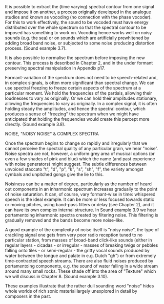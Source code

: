 <page id=37>
It is possible to extract the (time varying) spectral contour from one signal and impose it on another, a process originally developed in the analogue studios and known as vocoding (no connection with the phase vocoder). For this to work effectively, the sound to be vocoded must have energy distributed over the whole spectrum so that the spectral contour to be imposed has something to work on.  Vocoding hence works well on noisy sounds (e.g. the sea) or on sounds which are artificially prewhitened by adding broad band noise, or subjected to some noise producing distortion process.  (Sound example 3.7).

It is also possible to normalise the spectrum before imposing the new contour. This process is described in Chapter 2, and in the under formant preserving spectral manipulation in Appendix p17.

Formant-variation of the spectrum does not need to be speech-related and, in complex signals, is often more significant than spectral change. We can use spectral freezing to freeze certain aspects of the spectrum at a particular moment. We hold the frequencies of the partials, allowing their loudnesses to vary as originally. Or we can hold their amplitudes stationary, allowing the frequencies to vary as originally. In a complex signal, it is often holding steady the amplitudes, and hence the spectral contour, which produces a sense of "freezing" the spectrum when we might have anticipated that holding the frequencies would create this percept more directly. (Sound example 3.8).

NOISE, "NOISY NOISE" & COMPLEX SPECTRA

Once the spectrum begins to change so rapidly and irregularly that we cannot perceive the spectral quality of any particular grain, we hear "noise". Noise spectra are not, however, a uniform grey area of musical options (or even a few shades of pink and blue) which the name (and past experience with noise generators) might suggest. The subtle differences between unvoiced staccato "t", "d", "p", "k", "s", "sh", "f", the variety amongst cymbals and unpitched gongs give the lie to this.

Noisiness can be a matter of degree, particularly as the number of heard out components in an inharmonic spectrum increases gradually to the point of noise saturation. It can, of course, vary formant-wise in time: whispered speech is the ideal example. It can be more or less focused towards static or moving pitches, using band-pass filters or delay (see Chapter 2), and it can have its own complex internal structure. In Sound example 3.9 we hear portamentoing inharmonic spectra created by filtering noise. This filtering is gradually removed and the bands become more noise-like.

A good example of the complexity of noise itself is "noisy noise", the type of crackling signal one gets from very poor radio reception tuned to no particular station, from masses of broad-band click-like sounds (either in regular layers - cicadas - or irregular - masses of breaking twigs or pebbles falling onto tiles - or semi-regular - the gritty vocal sounds produced by water between the tongue and palate in e.g. Dutch "gh") or from extremely time-contracted speech streams. There are also fluid noises produced by portamentoing components, e.g. the sound of water falling in a wide stream around many small rocks. These shade off into the area of "Texture" which we will discuss in Chapter 8.  (Sound example 3.10).

These examples illustrate that the rather dull sounding word "noise" hides whole worlds of rich sonic material largely unexplored in detail by composers in the past.
</page>
